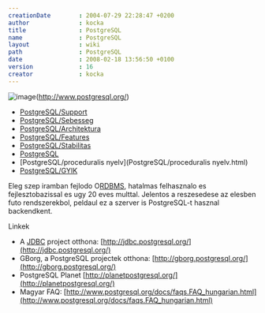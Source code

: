 ```yaml
---
creationDate        : 2004-07-29 22:28:47 +0200 
author              : kocka 
title               : PostgreSQL 
name                : PostgreSQL 
layout              : wiki 
path                : PostgreSQL 
date                : 2008-02-18 13:56:50 +0100 
version             : 16 
creator             : kocka 
---
```

![image](http://hackers.forgeahead.hu/space/PostgreSQL/elephant-64.png)(http://www.postgresql.org/)


-   [PostgreSQL/Support](PostgreSQL/Support.html)
-   [PostgreSQL/Sebesseg](PostgreSQL/Sebesseg.html)
-   [PostgreSQL/Architektura](PostgreSQL/Architektura.html)
-   [PostgreSQL/Features](PostgreSQL/Features.html)
-   [PostgreSQL/Stabilitas](PostgreSQL/Stabilitas.html)
-   [PostgreSQL](PostgreSQL.html)
-   [PostgreSQL/proceduralis nyelv](PostgreSQL/proceduralis nyelv.html)
-   [PostgreSQL/GYIK](PostgreSQL/GYIK.html)



Eleg szep iramban fejlodo O[RDBMS](RDBMS.html), hatalmas felhasznalo es fejlesztobazissal es ugy 20 eves multtal. Jelentos a reszesedese az elesben futo rendszerekbol, peldaul ez a szerver is PostgreSQL-t hasznal backendkent.


Linkek

*   A [JDBC](JDBC.html) project otthona: [http://jdbc.postgresql.org/](http://jdbc.postgresql.org/)
*   GBorg, a PostgreSQL projectek otthona: [http://gborg.postgresql.org/](http://gborg.postgresql.org/)
*   PostgreSQL Planet [http://planetpostgresql.org/](http://planetpostgresql.org/)
*   Magyar FAQ: [http://www.postgresql.org/docs/faqs.FAQ_hungarian.html](http://www.postgresql.org/docs/faqs.FAQ_hungarian.html)



